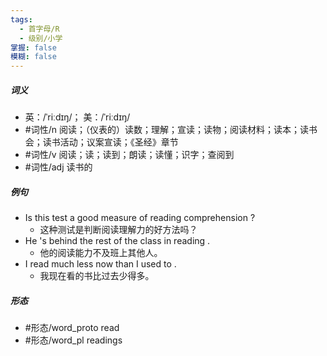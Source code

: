 ```yaml
---
tags:
  - 首字母/R
  - 级别/小学
掌握: false
模糊: false
---
```

##### 词义
- 英：/ˈriːdɪŋ/； 美：/ˈriːdɪŋ/
- #词性/n  阅读；（仪表的）读数；理解；宣读；读物；阅读材料；读本；读书会；读书活动；议案宣读；《圣经》章节
- #词性/v  阅读；读；读到；朗读；读懂；识字；查阅到
- #词性/adj  读书的
##### 例句
- Is this test a good measure of reading comprehension ?
	- 这种测试是判断阅读理解力的好方法吗？
- He 's behind the rest of the class in reading .
	- 他的阅读能力不及班上其他人。
- I read much less now than I used to .
	- 我现在看的书比过去少得多。
##### 形态
- #形态/word_proto read
- #形态/word_pl readings
